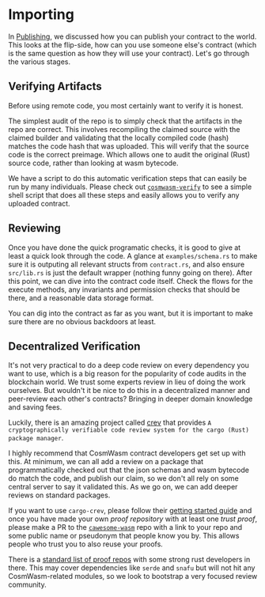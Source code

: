 # Importing

In [Publishing](./Publishing.md), we discussed how you can publish your contract to the world.
This looks at the flip-side, how can you use someone else's contract (which is the same
question as how they will use your contract). Let's go through the various stages.

## Verifying Artifacts

Before using remote code, you most certainly want to verify it is honest.

The simplest audit of the repo is to simply check that the artifacts in the repo
are correct. This involves recompiling the claimed source with the claimed builder
and validating that the locally compiled code (hash) matches the code hash that was
uploaded. This will verify that the source code is the correct preimage. Which allows
one to audit the original (Rust) source code, rather than looking at wasm bytecode.

We have a script to do this automatic verification steps that can
easily be run by many individuals. Please check out
[`cosmwasm-verify`](https://github.com/CosmWasm/cosmwasm-verify/blob/master/README.md)
to see a simple shell script that does all these steps and easily allows you to verify
any uploaded contract.

## Reviewing

Once you have done the quick programatic checks, it is good to give at least a quick
look through the code. A glance at `examples/schema.rs` to make sure it is outputing
all relevant structs from `contract.rs`, and also ensure `src/lib.rs` is just the
default wrapper (nothing funny going on there). After this point, we can dive into
the contract code itself. Check the flows for the execute methods, any invariants and
permission checks that should be there, and a reasonable data storage format.

You can dig into the contract as far as you want, but it is important to make sure there
are no obvious backdoors at least.

## Decentralized Verification

It's not very practical to do a deep code review on every dependency you want to use,
which is a big reason for the popularity of code audits in the blockchain world. We trust
some experts review in lieu of doing the work ourselves. But wouldn't it be nice to do this
in a decentralized manner and peer-review each other's contracts? Bringing in deeper domain
knowledge and saving fees.

Luckily, there is an amazing project called [crev](https://github.com/crev-dev/cargo-crev/blob/master/cargo-crev/README.md)
that provides `A cryptographically verifiable code review system for the cargo (Rust) package manager`.

I highly recommend that CosmWasm contract developers get set up with this. At minimum, we
can all add a review on a package that programmatically checked out that the json schemas
and wasm bytecode do match the code, and publish our claim, so we don't all rely on some
central server to say it validated this. As we go on, we can add deeper reviews on standard
packages.

If you want to use `cargo-crev`, please follow their
[getting started guide](https://github.com/crev-dev/cargo-crev/blob/master/cargo-crev/src/doc/getting_started.md)
and once you have made your own *proof repository* with at least one *trust proof*,
please make a PR to the [`cawesome-wasm`]() repo with a link to your repo and
some public name or pseudonym that people know you by. This allows people who trust you
to also reuse your proofs.

There is a [standard list of proof repos](https://github.com/crev-dev/cargo-crev/wiki/List-of-Proof-Repositories)
with some strong rust developers in there. This may cover dependencies like `serde` and `snafu`
but will not hit any CosmWasm-related modules, so we look to bootstrap a very focused
review community.
